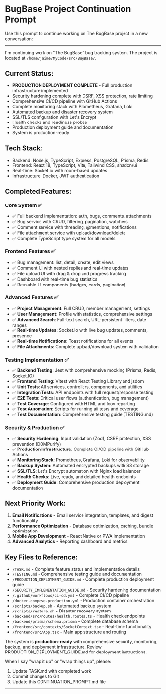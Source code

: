 # BugBase Project Continuation Prompt

Use this prompt to continue working on The BugBase project in a new conversation:

---

I'm continuing work on "The BugBase" bug tracking system. The project is located at `/home/jaime/MyCode/src/BugBase/`.

## Current Status:
- **PRODUCTION DEPLOYMENT COMPLETE** - Full production infrastructure implemented
- Security hardening complete with CSRF, XSS protection, rate limiting
- Comprehensive CI/CD pipeline with GitHub Actions
- Complete monitoring stack with Prometheus, Grafana, Loki
- Automated backup and disaster recovery system
- SSL/TLS configuration with Let's Encrypt
- Health checks and readiness probes
- Production deployment guide and documentation
- System is production-ready

## Tech Stack:
- Backend: Node.js, TypeScript, Express, PostgreSQL, Prisma, Redis
- Frontend: React 18, TypeScript, Vite, Tailwind CSS, shadcn/ui
- Real-time: Socket.io with room-based updates
- Infrastructure: Docker, JWT authentication

## Completed Features:
### Core System ✅
- ✅ Full backend implementation: auth, bugs, comments, attachments
- ✅ Bug service with CRUD, filtering, pagination, watchers
- ✅ Comment service with threading, @mentions, notifications
- ✅ File attachment service with upload/download/delete
- ✅ Complete TypeScript type system for all models

### Frontend Features ✅
- ✅ Bug management: list, detail, create, edit views
- ✅ Comment UI with nested replies and real-time updates
- ✅ File upload UI with drag & drop and progress tracking
- ✅ Dashboard with real-time bug statistics
- ✅ Reusable UI components (badges, cards, pagination)

### Advanced Features ✅
- ✅ **Project Management**: Full CRUD, member management, settings
- ✅ **User Management**: Profile with statistics, comprehensive settings
- ✅ **Advanced Search**: Full-text search, URL-persistent filters, date ranges
- ✅ **Real-time Updates**: Socket.io with live bug updates, comments, presence
- ✅ **Real-time Notifications**: Toast notifications for all events
- ✅ **File Attachments**: Complete upload/download system with validation

### Testing Implementation ✅
- ✅ **Backend Testing**: Jest with comprehensive mocking (Prisma, Redis, Socket.IO)
- ✅ **Frontend Testing**: Vitest with React Testing Library and jsdom
- ✅ **Unit Tests**: All services, controllers, components, and utilities
- ✅ **Integration Tests**: API endpoints with full request/response testing
- ✅ **E2E Tests**: Critical user flows (authentication, bug management)
- ✅ **Test Coverage**: Configured with HTML and lcov reporting
- ✅ **Test Automation**: Scripts for running all tests and coverage
- ✅ **Test Documentation**: Comprehensive testing guide (TESTING.md)

### Security & Production ✅
- ✅ **Security Hardening**: Input validation (Zod), CSRF protection, XSS prevention (DOMPurify)
- ✅ **Production Infrastructure**: Complete CI/CD pipeline with GitHub Actions
- ✅ **Monitoring Stack**: Prometheus, Grafana, Loki for observability
- ✅ **Backup System**: Automated encrypted backups with S3 storage
- ✅ **SSL/TLS**: Let's Encrypt automation with Nginx load balancer
- ✅ **Health Checks**: Live, ready, and detailed health endpoints
- ✅ **Deployment Guide**: Comprehensive production deployment documentation

## Next Priority Work:
1. **Email Notifications** - Email service integration, templates, and digest functionality
2. **Performance Optimization** - Database optimization, caching, bundle optimization
3. **Mobile App Development** - React Native or PWA implementation
4. **Advanced Analytics** - Reporting dashboard and metrics

## Key Files to Reference:
- `/TASK.md` - Complete feature status and implementation details
- `/TESTING.md` - Comprehensive testing guide and documentation
- `/PRODUCTION_DEPLOYMENT_GUIDE.md` - Complete production deployment guide
- `/SECURITY_IMPLEMENTATION_GUIDE.md` - Security hardening documentation
- `/.github/workflows/ci-cd.yml` - Complete CI/CD pipeline
- `/docker-compose.production.yml` - Production container orchestration
- `/scripts/backup.sh` - Automated backup system
- `/scripts/restore.sh` - Disaster recovery system
- `/backend/src/routes/health.routes.ts` - Health check endpoints
- `/backend/prisma/schema.prisma` - Complete database schema
- `/frontend/src/contexts/SocketContext.tsx` - Real-time functionality
- `/frontend/src/App.tsx` - Main app structure and routing

The system is **production-ready** with comprehensive security, monitoring, backup, and deployment infrastructure. Review PRODUCTION_DEPLOYMENT_GUIDE.md for deployment instructions.

When I say "wrap it up" or "wrap things up", please:
1. Update TASK.md with completed work
2. Commit changes to Git
3. Update this CONTINUATION_PROMPT.md file

---